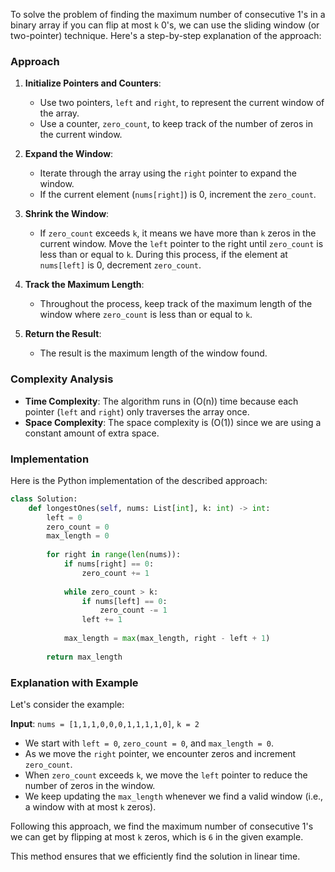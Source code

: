 To solve the problem of finding the maximum number of consecutive 1's in a binary array if you can flip at most `k` 0's, we can use the sliding window (or two-pointer) technique. Here's a step-by-step explanation of the approach:

### Approach

1. **Initialize Pointers and Counters**:
   - Use two pointers, `left` and `right`, to represent the current window of the array.
   - Use a counter, `zero_count`, to keep track of the number of zeros in the current window.

2. **Expand the Window**:
   - Iterate through the array using the `right` pointer to expand the window.
   - If the current element (`nums[right]`) is 0, increment the `zero_count`.

3. **Shrink the Window**:
   - If `zero_count` exceeds `k`, it means we have more than `k` zeros in the current window. Move the `left` pointer to the right until `zero_count` is less than or equal to `k`. During this process, if the element at `nums[left]` is 0, decrement `zero_count`.

4. **Track the Maximum Length**:
   - Throughout the process, keep track of the maximum length of the window where `zero_count` is less than or equal to `k`.

5. **Return the Result**:
   - The result is the maximum length of the window found.

### Complexity Analysis
- **Time Complexity**: The algorithm runs in \(O(n)\) time because each pointer (`left` and `right`) only traverses the array once.
- **Space Complexity**: The space complexity is \(O(1)\) since we are using a constant amount of extra space.

### Implementation

Here is the Python implementation of the described approach:

```python
class Solution:
    def longestOnes(self, nums: List[int], k: int) -> int:
        left = 0
        zero_count = 0
        max_length = 0
        
        for right in range(len(nums)):
            if nums[right] == 0:
                zero_count += 1
            
            while zero_count > k:
                if nums[left] == 0:
                    zero_count -= 1
                left += 1
            
            max_length = max(max_length, right - left + 1)
        
        return max_length
```

### Explanation with Example

Let's consider the example:

**Input**: `nums = [1,1,1,0,0,0,1,1,1,1,0]`, `k = 2`
- We start with `left = 0`, `zero_count = 0`, and `max_length = 0`.
- As we move the `right` pointer, we encounter zeros and increment `zero_count`.
- When `zero_count` exceeds `k`, we move the `left` pointer to reduce the number of zeros in the window.
- We keep updating the `max_length` whenever we find a valid window (i.e., a window with at most `k` zeros).

Following this approach, we find the maximum number of consecutive 1's we can get by flipping at most `k` zeros, which is `6` in the given example.

This method ensures that we efficiently find the solution in linear time.
